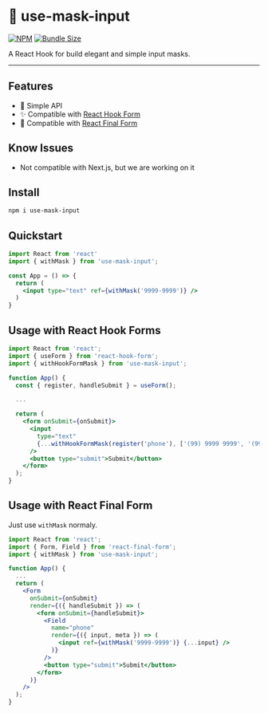 # 🥸 use-mask-input

[![NPM](https://img.shields.io/npm/v/use-mask-input.svg)](https://www.npmjs.com/package/use-mask-input) [![Bundle Size](https://badgen.net/bundlephobia/minzip/use-mask-input)](https://bundlephobia.com/result?p=use-mask-input)

A React Hook for build elegant and simple input masks.

---

## Features
- 🎯  Simple API
- ✨  Compatible with [React Hook Form](https://github.com/react-hook-form/react-hook-form)
- 🏁  Compatible with [React Final Form](https://github.com/final-form/react-final-form)

## Know Issues

- Not compatible with Next.js, but we are working on it

## Install

```sh
npm i use-mask-input
```

## Quickstart

```jsx
import React from 'react'
import { withMask } from 'use-mask-input';

const App = () => {
  return (
    <input type="text" ref={withMask('9999-9999')} />
  )
}
```

## Usage with React Hook Forms

```jsx
import React from 'react';
import { useForm } from 'react-hook-form';
import { withHookFormMask } from 'use-mask-input';

function App() {
  const { register, handleSubmit } = useForm();

  ...

  return (
    <form onSubmit={onSubmit}>
      <input
        type="text"
        {...withHookFormMask(register('phone'), ['(99) 9999 9999', '(99) 9 9999 9999'])}
      />
      <button type="submit">Submit</button>
    </form>
  );
}
```

## Usage with React Final Form

Just use `withMask` normaly.

```jsx
import React from 'react';
import { Form, Field } from 'react-final-form';
import { withMask } from 'use-mask-input';

function App() {
  ...
  return (
    <Form
      onSubmit={onSubmit}
      render={({ handleSubmit }) => (
        <form onSubmit={handleSubmit}>
          <Field
            name="phone"
            render={({ input, meta }) => (
              <input ref={withMask('9999-9999')} {...input} />
            )}
          />
          <button type="submit">Submit</button>
        </form>
      )}
    />
  );
}
```
